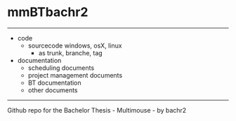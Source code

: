 # mmBTbachr2
---
- code
  - sourcecode windows, osX, linux
    - as trunk, branche, tag
- documentation
  - scheduling documents
  - project management documents
  - BT documentation
  - other documents
---
Github repo for the Bachelor Thesis - Multimouse - by bachr2

